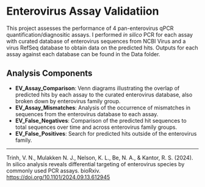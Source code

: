# Enterovirus Assay Validatiion

This project assesses the performance of 4 pan-enterovirus qPCR quantification/diagnositic assays. I performed _in silico_ PCR for each assay with curated database of enterovirus sequences from NCBI Virus and a virus RefSeq database to obtain data on the predicted hits. Outputs for each assay against each database can be found in the Data folder. 

## Analysis Components  

- **EV_Assay_Comparison**: Venn diagrams illustrating the overlap of predicted hits by each assay to the curated enterovirus database, also broken down by enterovirus family group.  
- **EV_Assay_Mismatches**: Analysis of the occurrence of mismatches in sequences from the enterovirus database to each assay.  
- **EV_False_Negatives**: Comparison of the predicted hit sequences to total sequences over time and across enterovirus family groups.  
- **EV_False_Positives**: Search for predicted hits outside of the enterovirus family.
  
--- 
Trinh, V. N., Mulakken N. J., Nelson, K. L., Be, N. A., & Kantor, R. S. (2024). In silico analysis reveals differential targeting of enterovirus species by commonly used PCR assays. bioRxiv. https://doi.org/10.1101/2024.09.13.612945  
